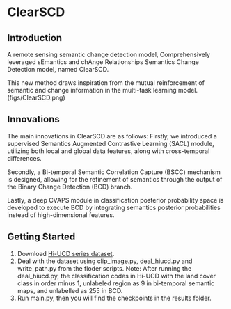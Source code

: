 # ClearSCD

## Introduction
A remote sensing semantic change detection model, Comprehensively leveraged sEmantics and chAnge Relationships Semantics Change Detection model, named ClearSCD.

This new method draws inspiration from the mutual reinforcement of semantic and change information in the multi-task learning model. 
(figs/ClearSCD.png)

## Innovations
The main innovations in ClearSCD are as follows: 
Firstly, we introduced a supervised Semantics Augmented Contrastive Learning (SACL) module, utilizing both local and global data features, along with cross-temporal differences. 

Secondly, a Bi-temporal Semantic Correlation Capture (BSCC) mechanism is designed, allowing for the refinement of semantics through the output of the Binary Change Detection (BCD) branch.

Lastly, a deep CVAPS module in classification posterior probability space is developed to execute BCD by integrating semantics posterior probabilities instead of high-dimensional features.


## Getting Started
1. Download [Hi-UCD series dataset](https://github.com/Daisy-7/Hi-UCD-S).
2. Deal with the dataset using clip_image.py, deal_hiucd.py and write_path.py from the floder scripts.
   Note: After running the deal_hiucd.py,  the classification codes in Hi-UCD with the land cover class in order minus 1, unlabeled region as 9 in bi-temporal semantic maps, and unlabelled as 255 in BCD.
4. Run main.py, then you will find the checkpoints in the results folder.
